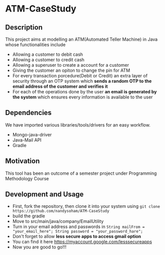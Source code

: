 # ATM-CaseStudy



## Description 
This project aims at modelling an ATM(Automated Teller Machine) in Java whose functionalities include
* Allowing a customer to debit cash
* Allowing a customer to credit cash
* Allowing a superuser to create a account for a customer
* Giving the customer an opiton to change the pin for ATM
* For every transaction porcedure(Debit or Credit) an extra layer of security through an OTP system which <strong> sends a random OTP to the email address of the customer and verifies it </strong>
* For each of the operations done by the user <strong> an email is generated by the system </strong> which ensures every information is available to the user


## Dependencies
We have imported various libraries/tools/drivers for an easy workflow.
* Mongo-java-driver
* Java-Mail API
* Gradle

## Motivation 
This tool has been an outcome of a semester project under Programming Methodology Course

## Development and Usage
* First, fork the repository, then clone it into your system using
    `git clone https://github.com/nandysoham/ATM-CaseStudy`
* build the gradle
* Move to src/main/java/company/EmailUtility
* Turn in your email address and passwords in 
    `
    String mailFrom = "your_email_here";
    String password = "your_password_hare";
    `
* Don't forget to allow <strong>less secure apps to access gmail option </strong>
* You can find it here https://myaccount.google.com/lesssecureapps
* Now you are good to go!!!



  
